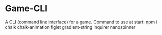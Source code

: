 # Game-CLI
A CLI (command line interface) for a game.
Command to use at start:  npm i chalk chalk-animation figlet gradient-string inquirer nanospinner
